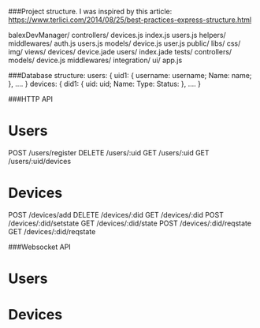 ###Project structure.
I was inspired by this article: https://www.terlici.com/2014/08/25/best-practices-express-structure.html

balexDevManager/
  controllers/
    devices.js
    index.js
    users.js
  helpers/
  middlewares/
    auth.js
    users.js
  models/
    device.js
    user.js
  public/
    libs/
    css/
    img/
  views/
    devices/
      device.jade
    users/
    index.jade
  tests/
    controllers/
    models/
      device.js
    middlewares/
    integration/
    ui/
  app.js

###Database structure:
users: 
  {
    uid1:
    {
      username: username;
      Name: name;
    },
    ....
  }
devices:
  {
    did1:
    {
      uid: uid;
      Name:
      Type:
      Status:
    },
    ....
  }

###HTTP API

Users
==========
POST      /users/register
DELETE    /users/:uid
GET       /users/:uid
GET       /users/:uid/devices

Devices
=========
POST      /devices/add
DELETE    /devices/:did
GET       /devices/:did
POST      /devices/:did/setstate
GET       /devices/:did/state
POST      /devices/:did/reqstate
GET       /devices/:did/reqstate


###Websocket API

Users
=====


Devices
=========
